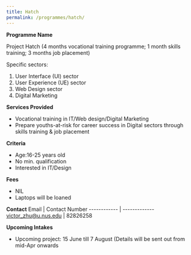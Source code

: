 ```yaml
---
title: Hatch
permalink: /programmes/hatch/
---
```


**Programme Name**

Project Hatch (4 months vocational training programme; 1 month skills training; 3 months job placement)

Specific sectors:
1. User Interface (UI) sector
2. User Experience (UE) sector
3. Web Design sector
4. Digital Marketing

**Services Provided**
* Vocational training in IT/Web design/Digital Marketing
* Prepare youths-at-risk for career success in Digital sectors through skills training & job placement

**Criteria**
* Age:16-25 years old
* No min. qualification
* Interested in IT/Design

**Fees**
* NIL
* Laptops will be loaned

**Contact**
Email | Contact Number
------------ | -------------
<victor_zhu@u.nus.edu> | 82826258

**Upcoming Intakes**
* Upcoming project: 15 June till 7 August (Details will be sent out from mid-Apr onwards
